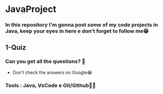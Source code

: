 # JavaProject
### In this repository I'm gonna post some of my code projects in Java, keep your eyes in here e don't forget to follow me😁

## 1-Quiz
### Can you get all the questions? 👀
- Don't check the answers on Google😂
### Tools : Java, VsCode e Git/Github👩‍💻
